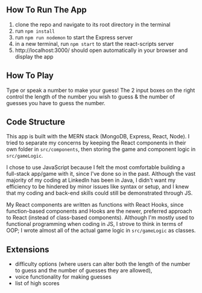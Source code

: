 ## How To Run The App

1. clone the repo and navigate to its root directory in the terminal
2. run `npm install`
3. run `npm run nodemon` to start the Express server
4. in a new terminal, run `npm start` to start the react-scripts server
5. http://localhost:3000/ should open automatically in your browser and display the app

## How To Play

Type or speak a number to make your guess! The 2 input boxes on the right control the length of the number you wish to guess & the number of guesses you have to guess the number.

## Code Structure

This app is built with the MERN stack (MongoDB, Express, React, Node). I tried to separate my concerns by keeping the React components in their own folder in `src/components`, then storing the game and component logic in `src/gameLogic`. 

I chose to use JavaScript because I felt the most comfortable building a full-stack app/game with it, since I've done so in the past. Although the vast majority of my coding at LinkedIn has been in Java, I didn't want my efficiency to be hindered by minor issues like syntax or setup, and I knew that my coding and back-end skills could still be demonstrated through JS.

My React components are written as functions with React Hooks, since function-based components and Hooks are the newer, preferred approach to React (instead of class-based components). Although I'm mostly used to functional programming when coding in JS, I strove to think in terms of OOP; I wrote almost all of the actual game logic in `src/gameLogic` as classes.

## Extensions

- difficulty options (where users can alter both the length of the number to guess and the number of guesses they are allowed), 
- voice functionality for making guesses
- list of high scores
